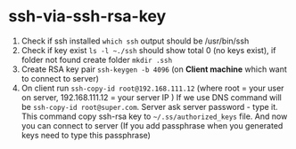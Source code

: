 # ssh-via-ssh-rsa-key

1) Check if ssh installed `which ssh` output should be /usr/bin/ssh
2) Check if key exist `ls -l ~./ssh` should show total 0 (no keys exist), if folder not found create folder `mkdir .ssh`
3) Create RSA key pair `ssh-keygen -b 4096` (on **Client machine** which want to connect to server)
4) On client run `ssh-copy-id root@192.168.111.12` (where root = your user on server, 192.168.111.12 = your server IP ) If we use DNS command will be `ssh-copy-id root@super.com`. Server ask server password - type it. This command copy ssh-rsa key to `~/.ss/authorized_keys` file. And now you can connect to server (If you add passphrase when you generated keys need to type this passphrase)
